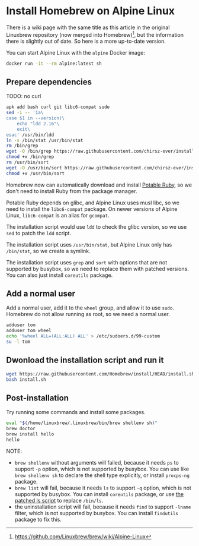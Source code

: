 # Install Homebrew on Alpine Linux

There is a wiki page with the same title as this article in the original Linuxbrew repository
(now merged into Homebrew)[^1], but the information there is slightly out of date. So here is a
more up-to-date version.

[^1]: <https://github.com/Linuxbrew/brew/wiki/Alpine-Linux>

You can start Alpine Linux with the `alpine` Docker image:

```sh
docker run -it --rm alpine:latest sh
```

## Prepare dependencies

TODO: no curl

```sh
apk add bash curl git libc6-compat sudo
sed -i -- '1a\
case $1 in --version)\
    echo "ldd 2.16"\
    exit\
esac' /usr/bin/ldd
ln -s /bin/stat /usr/bin/stat
rm /bin/grep
wget -O /bin/grep https://raw.githubusercontent.com/chirsz-ever/install-homebrew-on-alpine-linux/master/patched-grep.sh
chmod +x /bin/grep
rm /usr/bin/sort
wget -O /usr/bin/sort https://raw.githubusercontent.com/chirsz-ever/install-homebrew-on-alpine-linux/master/patched-sort.sh
chmod +x /usr/bin/sort
```

Homebrew now can automatically download and install [Potable Ruby](https://github.com/Homebrew/homebrew-portable-ruby),
so we don't need to install Ruby from the package manager.

Potable Ruby depends on glibc, and Alpine Linux uses musl libc, so we need to install the `libc6-compat` package. On
newer versions of Alpine Linux, `libc6-compat` is an alias for `gcompat`.

The installation script would use `ldd` to check the glibc version, so we use `sed` to patch the `ldd` script.

The installation script uses `/usr/bin/stat`, but Alpine Linux only has `/bin/stat`, so we create a symlink.

The installation script uses `grep` and `sort` with options that are not supported by busybox, so we need to replace
them with patched versions. You can also just install `coreutils` package.

## Add a normal user

Add a normal user, add it to the `wheel` group, and allow it to use `sudo`. Homebrew do not allow running as root, so we
need a normal user.

```sh
adduser tom
adduser tom wheel
echo '%wheel ALL=(ALL:ALL) ALL' > /etc/sudoers.d/99-custom
su -l tom
```

## Dwonload the installation script and run it

```sh
wget https://raw.githubusercontent.com/Homebrew/install/HEAD/install.sh
bash install.sh
```

## Post-installation

Try running some commands and install some packages.

```sh
eval "$(/home/linuxbrew/.linuxbrew/bin/brew shellenv sh)"
brew doctor
brew install hello
hello
```

NOTE:

- `brew shellenv` without arguments will failed, because it needs `ps` to support `-p` option, which is not supported
by busybox. You can use like `brew shellenv sh` to declare the shell type explicitly, or install `procps-ng` package.
- `brew list` will fail, because it needs `ls` to support `-q` option, which is not supported by busybox. You can
install `coreutils` package, or use [the patched ls script](./patched-ls.sh) to replace `/bin/ls`.
- the uninstallation script will fail, because it needs `find` to support `-lname` filter, which is not supported by
busybox. You can install `findutils` package to fix this.
